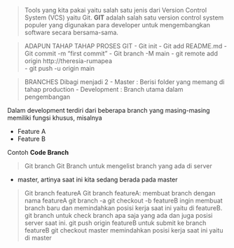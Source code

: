 > Tools yang kita pakai yaitu salah satu jenis dari Version Control System (VCS) yaitu Git.
**GIT** adalah salah satu version control system populer yang digunakan para developer untuk mengembangkan software secara bersama-sama.

> ADAPUN TAHAP TAHAP PROSES GIT
    - Git init
    - Git add README.md
    - Git commit -m “first commit”
    - Git branch -M main
    - git remote add origin http://theresia-rumapea    
    - git push -u origin main

> BRANCHES
    Dibagi menjadi 2
        - Master : Berisi folder yang memang di tahap production
        - Development : Branch utama dalam pengembangan
        
Dalam development terdiri dari beberapa branch yang masing-masing memiliki fungsi khusus, misalnya
- Feature A
- Feature B

Contoh **Code Branch**
> Git branch
Git Branch untuk mengelist branch yang ada di server
* master, artinya saat ini kita sedang berada pada master 
> Git branch featureA
Git branch featureA: membuat branch dengan nama featureA
> git branch -a
> git checkout -b featureB
ingin membuat branch baru dan memindahkan posisi kerja saat ini yaitu di featureB.
> git branch 
untuk check branch apa saja yang ada dan juga posisi server saat ini. 
> git push origin featureB
untuk submit ke branch featureB
> git checkout master
memindahkan posisi kerja saat ini yaitu di master